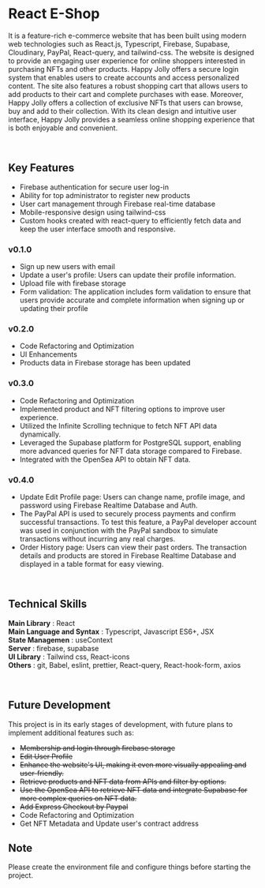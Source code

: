 # React E-Shop

It is a feature-rich e-commerce website that has been built using modern web technologies such as React.js, Typescript, Firebase, Supabase, Cloudinary, PayPal, React-query, and tailwind-css. The website is designed to provide an engaging user experience for online shoppers interested in purchasing NFTs and other products. Happy Jolly offers a secure login system that enables users to create accounts and access personalized content. The site also features a robust shopping cart that allows users to add products to their cart and complete purchases with ease. Moreover, Happy Jolly offers a collection of exclusive NFTs that users can browse, buy and add to their collection. With its clean design and intuitive user interface, Happy Jolly provides a seamless online shopping experience that is both enjoyable and convenient.

<br/>

## Key Features

- Firebase authentication for secure user log-in
- Ability for top administrator to register new products
- User cart management through Firebase real-time database
- Mobile-responsive design using tailwind-css
- Custom hooks created with react-query to efficiently fetch data and keep the user interface smooth and responsive.

### v0.1.0

- Sign up new users with email
- Update a user's profile: Users can update their profile information.
- Upload file with firebase storage
- Form validation: The application includes form validation to ensure that users provide accurate and complete information when signing up or updating their profile

### v0.2.0

- Code Refactoring and Optimization
- UI Enhancements
- Products data in Firebase storage has been updated

### v0.3.0

- Code Refactoring and Optimization
- Implemented product and NFT filtering options to improve user experience.
- Utilized the Infinite Scrolling technique to fetch NFT API data dynamically.
- Leveraged the Supabase platform for PostgreSQL support, enabling more advanced queries for NFT data storage compared to Firebase.
- Integrated with the OpenSea API to obtain NFT data.

### v0.4.0

- Update Edit Profile page: Users can change name, profile image, and password using Firebase Realtime Database and Auth.
- The PayPal API is used to securely process payments and confirm successful transactions. To test this feature, a PayPal developer account was used in conjunction with the PayPal sandbox to simulate transactions without incurring any real charges.
- Order History page: Users can view their past orders. The transaction details and products are stored in Firebase Realtime Database and displayed in a table format for easy viewing.

<br/>

## Technical Skills

<b>Main Library</b> : React <br/>
<b>Main Language and Syntax</b> : Typescript, Javascript ES6+, JSX <br/>
<b>State Managemen</b> : useContext <br/>
<b>Server</b> : firebase, supabase <br/>
<b>UI Library</b> : Tailwind css, React-icons <br/>
<b>Others</b> : git, Babel, eslint, prettier, React-query, React-hook-form, axios <br/>

<br/>

## Future Development

This project is in its early stages of development, with future plans to implement additional features such as:

- ~~Membership and login through firebase storage~~
- ~~Edit User Profile~~
- ~~Enhance the website's UI, making it even more visually appealing and user-friendly.~~
- ~~Retrieve products and NFT data from APIs and filter by options.~~
- ~~Use the OpenSea API to retrieve NFT data and integrate Supabase for more complex queries on NFT data.~~
- ~~Add Express Checkout by Paypal~~
- Code Refactoring and Optimization
- Get NFT Metadata and Update user's contract address

## Note

Please create the environment file and configure things before starting the project.